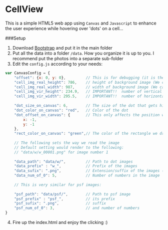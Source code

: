 CellView
========
This is a simple HTML5 web app using `Canvas` and `Javascript` to enhance the user experience while hovering over 'dots' on a cell...

###Setup

1. Download [Bootstrap](https://github.com/twbs/bootstrap/releases/download/v3.1.1/bootstrap-3.1.1-dist.zip) and put it in the main folder
2. Put all the data into a folder `/data`. How you organize it is up to you. I recommend put the photos into a separate sub-folder
3. Edit the `config.js` according to your needs:
```javascript
var CanvasConfig = {
    "offset": {x: 0, y: 0},         // This is for debugging (it is the offset of the dots in case the coordinates are off-setted )
    "cell_img_real_height": 786,    // height of background image (We can guess it from the image)
    "cell_img_real_width": 987,     // width of background image (We can guess it from the image)
    "cell_img_vir_height": 234.9,   // IMPORTANT!!  number of vertical virtual pixels in the image (the grid the dots are positioned on)
    "cell_img_vir_width": 295.5,    // IMPORTANT!!  number of horizontal virtual pixels in the image (the grid the dots are positioned on)
    
    "dot_size_on_canvas": 6,        // The size of the dot that gets highlighted 
    "dot_color_on_canvas": "red",   // Color of the dot
    "dot_offset_on_canvas": {       // This only affects the position where the dots are drawn (measured in real pixels)
        x: -1,                     
        y: -1
    },
    "rect_color_on_canvas": "green",// The color of the rectangle we draw to show the enlarged image
    
    // The following sets the way we read the image
    // Default setting would render to the following:
    // "data/w/w_00001.png" for image number 1 
    
    "data_path": "data/w/",         // Path to dot images
    "data_prefix" : "w_",           // Prefix of the images
    "data_sufix": ".png",           // Extension/suffix of the images (can be jpg/png anything)
    "data_num_of_0": 5,             // Number of numbers in the image
    
    // This is very similar for psf images: 
    
    "psf_path": "data/psf/",        // Path to psf image
    "psf_prefix" : "psf_",          // its prefix
    "psf_sufix": ".png",            // suffix
    "psf_num_of_0": 3,              // and number of numbers
}
```
4. Fire up the index.html and enjoy the clicking :)